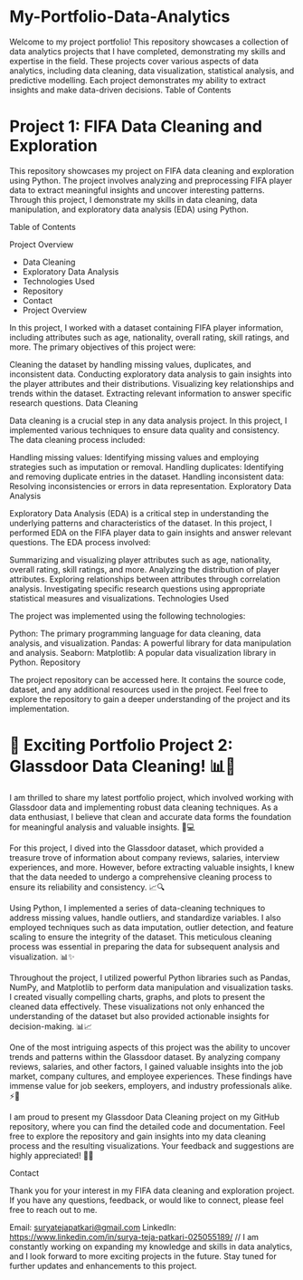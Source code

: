 # My-Portfolio-Data-Analytics
Welcome to my project portfolio! This repository showcases a collection of data analytics projects that I have completed, demonstrating my skills and expertise in the field. These projects cover various aspects of data analytics, including data cleaning, data visualization, statistical analysis, and predictive modelling. Each project demonstrates my ability to extract insights and make data-driven decisions.
Table of Contents

# Project 1: FIFA Data Cleaning and Exploration
This repository showcases my project on FIFA data cleaning and exploration using Python. The project involves analyzing and preprocessing FIFA player data to extract meaningful insights and uncover interesting patterns. Through this project, I demonstrate my skills in data cleaning, data manipulation, and exploratory data analysis (EDA) using Python.

Table of Contents

Project Overview
- Data Cleaning
- Exploratory Data Analysis
- Technologies Used
- Repository
- Contact
- Project Overview

In this project, I worked with a dataset containing FIFA player information, including attributes such as age, nationality, overall rating, skill ratings, and more. The primary objectives of this project were:

Cleaning the dataset by handling missing values, duplicates, and inconsistent data.
Conducting exploratory data analysis to gain insights into the player attributes and their distributions.
Visualizing key relationships and trends within the dataset.
Extracting relevant information to answer specific research questions.
Data Cleaning

Data cleaning is a crucial step in any data analysis project. In this project, I implemented various techniques to ensure data quality and consistency. The data cleaning process included:

Handling missing values: Identifying missing values and employing strategies such as imputation or removal.
Handling duplicates: Identifying and removing duplicate entries in the dataset.
Handling inconsistent data: Resolving inconsistencies or errors in data representation.
Exploratory Data Analysis

Exploratory Data Analysis (EDA) is a critical step in understanding the underlying patterns and characteristics of the dataset. In this project, I performed EDA on the FIFA player data to gain insights and answer relevant questions. The EDA process involved:

Summarizing and visualizing player attributes such as age, nationality, overall rating, skill ratings, and more.
Analyzing the distribution of player attributes.
Exploring relationships between attributes through correlation analysis.
Investigating specific research questions using appropriate statistical measures and visualizations.
Technologies Used

The project was implemented using the following technologies:

Python: The primary programming language for data cleaning, data analysis, and visualization.
Pandas: A powerful library for data manipulation and analysis.
Seaborn:
Matplotlib: A popular data visualization library in Python.
Repository

The project repository can be accessed here. It contains the source code, dataset, and any additional resources used in the project. Feel free to explore the repository to gain a deeper understanding of the project and its implementation.

# 🚀 Exciting Portfolio Project 2: Glassdoor Data Cleaning! 📊💼

I am thrilled to share my latest portfolio project, which involved working with Glassdoor data and implementing robust data cleaning techniques. As a data enthusiast, I believe that clean and accurate data forms the foundation for meaningful analysis and valuable insights. 🧹💻

For this project, I dived into the Glassdoor dataset, which provided a treasure trove of information about company reviews, salaries, interview experiences, and more. However, before extracting valuable insights, I knew that the data needed to undergo a comprehensive cleaning process to ensure its reliability and consistency. 📈🔍

Using Python, I implemented a series of data-cleaning techniques to address missing values, handle outliers, and standardize variables. I also employed techniques such as data imputation, outlier detection, and feature scaling to ensure the integrity of the dataset. This meticulous cleaning process was essential in preparing the data for subsequent analysis and visualization. 📊✨

Throughout the project, I utilized powerful Python libraries such as Pandas, NumPy, and Matplotlib to perform data manipulation and visualization tasks. I created visually compelling charts, graphs, and plots to present the cleaned data effectively. These visualizations not only enhanced the understanding of the dataset but also provided actionable insights for decision-making. 📊📈

One of the most intriguing aspects of this project was the ability to uncover trends and patterns within the Glassdoor dataset. By analyzing company reviews, salaries, and other factors, I gained valuable insights into the job market, company cultures, and employee experiences. These findings have immense value for job seekers, employers, and industry professionals alike. ⚡💼

I am proud to present my Glassdoor Data Cleaning project on my GitHub repository, where you can find the detailed code and documentation. Feel free to explore the repository and gain insights into my data cleaning process and the resulting visualizations. Your feedback and suggestions are highly appreciated! 🙌🔗



Contact

Thank you for your interest in my FIFA data cleaning and exploration project. If you have any questions, feedback, or would like to connect, please feel free to reach out to me.

Email: suryatejapatkari@gmail.com
LinkedIn: https://www.linkedin.com/in/surya-teja-patkari-025055189/ 
//
I am constantly working on expanding my knowledge and skills in data analytics, and I look forward to more exciting projects in the future. Stay tuned for further updates and enhancements to this project.





